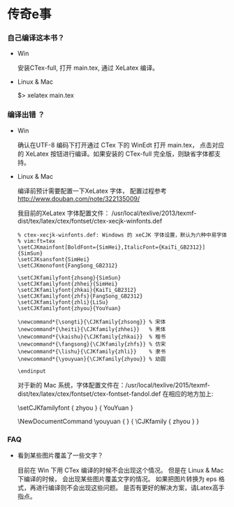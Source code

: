 # 传奇e事

### 自己编译这本书？
* Win

  安装CTex-full, 打开 main.tex,  通过 XeLatex 编译。 

* Linux & Mac 

  $>  xelatex main.tex


### 编译出错 ？

* Win
 
  确认在UTF-8 编码下打开通过 CTex 下的 WinEdt 打开 main.tex， 点击对应的 XeLatex 按钮进行编译。如果安装的 CTex-full 完全版，则缺省字体都支持。 

* Linux & Mac 

  编译前预计需要配置一下XeLatex 字体， 配置过程参考 http://www.douban.com/note/322135009/

  我目前的XeLatex 字体配置文件： /usr/local/texlive/2013/texmf-dist/tex/latex/ctex/fontset/ctex-xecjk-winfonts.def
    
      % ctex-xecjk-winfonts.def: Windows 的 xeCJK 字体设置，默认为六种中易字体
      % vim:ft=tex
      \setCJKmainfont[BoldFont={SimHei},ItalicFont={KaiTi_GB2312}]{SimSun}
      \setCJKsansfont{SimHei}
      \setCJKmonofont{FangSong_GB2312}
 
      \setCJKfamilyfont{zhsong}{SimSun}
      \setCJKfamilyfont{zhhei}{SimHei}
      \setCJKfamilyfont{zhkai}{KaiTi_GB2312}
      \setCJKfamilyfont{zhfs}{FangSong_GB2312}
      \setCJKfamilyfont{zhli}{LiSu}
      \setCJKfamilyfont{zhyou}{YouYuan}

      \newcommand*{\songti}{\CJKfamily{zhsong}} % 宋体
      \newcommand*{\heiti}{\CJKfamily{zhhei}}   % 黑体
      \newcommand*{\kaishu}{\CJKfamily{zhkai}}  % 楷书
      \newcommand*{\fangsong}{\CJKfamily{zhfs}} % 仿宋
      \newcommand*{\lishu}{\CJKfamily{zhli}}    % 隶书
      \newcommand*{\youyuan}{\CJKfamily{zhyou}} % 幼圆

      \endinput
              

  对于新的 Mac 系统，字体配置文件在：/usr/local/texlive/2015/texmf-dist/tex/latex/ctex/fontset/ctex-fontset-fandol.def
  在相应的地方加上:

  \setCJKfamilyfont { zhyou  } { YouYuan  }
  
  \NewDocumentCommand \youyuan  {  } { \CJKfamily { zhyou  }  }

### FAQ

* 看到某些图片覆盖了一些文字？ 

  目前在 Win 下用 CTex 编译的时候不会出现这个情况。 但是在 Linux & Mac 下编译的时候， 会出现某些图片覆盖文字的情况。 如果把图片转换为 eps 格式，再进行编译则不会出现这些问题。 是否有更好的解决方案，请Latex高手指点。 


